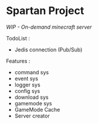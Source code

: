 Spartan Project
===================

*WIP - On-demand minecraft server*

TodoList :
 - Jedis connection (Pub/Sub)

Features :
 - command sys
 - event sys
 - logger sys
 - config sys
 - download sys
 - gamemode sys
 - GameMode Cache
 - Server creator
 
